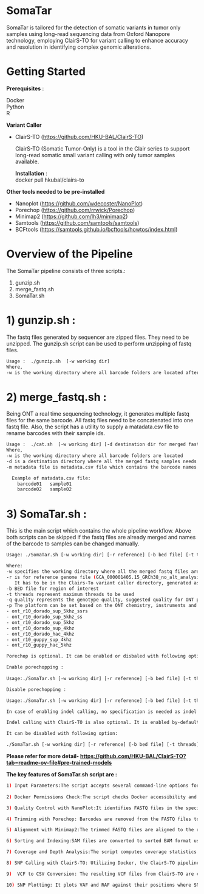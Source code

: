 # SomaTar
SomaTar is tailored for the detection of somatic variants in tumor only samples using long-read sequencing data from Oxford Nanopore technology, employing ClairS-TO for variant calling to enhance accuracy and resolution in identifying complex genomic alterations. 

# Getting Started
**Prerequisites** :  

Docker  
Python  
R  

  **Variant Caller**  
-  ClairS-TO (https://github.com/HKU-BAL/ClairS-TO)

   ClairS-TO (Somatic Tumor-Only) is a tool in the Clair series to support long-read somatic small variant calling with only tumor samples available.
   
   **Installation** :  
   docker pull hkubal/clairs-to

**Other tools needed to be pre-installed**

- Nanoplot (https://github.com/wdecoster/NanoPlot)
- Porechop (https://github.com/rrwick/Porechop)  
- Minimap2 (https://github.com/lh3/minimap2)
- Samtools (https://github.com/samtools/samtools) 
- BCFtools (https://samtools.github.io/bcftools/howtos/index.html)

# Overview of the Pipeline  

The SomaTar pipeline consists of three scripts.:  
1) gunzip.sh
2) merge_fastq.sh
3) SomaTar.sh
     
# 1) gunzip.sh : 

The fastq files generated by sequencer are zipped files. They need to be unzipped. The gunzip.sh script can be used to perform unzipping of fastq files.  

```bash 
Usage :  ./gunzip.sh  [-w working dir] 
Where,  
-w is the working directory where all barcode folders are located after sequencing 
 ```      

# 2) merge_fastq.sh : 

Being ONT a real time sequencing technology, it generates multiple fastq files for the same barcode. All fastq files need to be concatenated into one fastq file. Also, the script has a utility to supply a matadata.csv file to rename barcodes with their sample ids.  
```bash
Usage :  ./cat.sh  [-w working dir] [-d destination dir for merged fastq]  [-m matadata file]**  
Where,  
-w is the working directory where all barcode folders are located  
-d is a destination directory where all the merged fastq samples needs to go  
-m metadata file is metadata.csv file which contains the barcode names to be replaced with sample names.  

  Example of matadata.csv file:  
    barcode01	sample01  
    barcode02	sample02
```
# 3) SomaTar.sh : 
   This is the main script which contains the whole pipeline workflow. Above both scripts can be skipped if the fastq files are already merged and names of the barcode to samples can be changed manually.

```bash
Usage: ./SomaTar.sh [-w working dir] [-r reference] [-b bed file] [-t threads] [-q genotype quality] [-p platform]

Where:
-w specifies the working directory where all the merged fastq files are located
-r is for reference genome file (GCA_000001405.15_GRCh38_no_alt_analysis_set-002.fasta with its index file. 
   It has to be in the Clairs-To variant caller directory, generated as "ClairS_TO" after installation)
-b BED file for region of interest
-t threads represent maximum threads to be used
-q quality represents the genotype quality, suggested quality for ONT platform is 12, but it can be set as per the need
-p The platform can be set based on the ONT chemistry, instruments and basecaller being used during the sequencing. They can be selected from:
- ont_r10_dorado_sup_5khz_ssrs
- ont_r10_dorado_sup_5khz_ss
- ont_r10_dorado_sup_5khz
- ont_r10_dorado_sup_4khz
- ont_r10_dorado_hac_4khz
- ont_r10_guppy_sup_4khz
- ont_r10_guppy_hac_5khz

Porechop is optional. It can be enabled or disbaled with following options:

Enable porechopping :
 
Usage:./SomaTar.sh [-w working dir] [-r reference] [-b bed file] [-t threads] [-q genotype quality] [-p platform] [-pore_chop yes]

Disable porechopping :

Usage:./SomaTar.sh [-w working dir] [-r reference] [-b bed file] [-t threads] [-q genotype quality] [-p platform] [-pore_chop no] 

In case of enabling indel calling, no specification is needed as indel calling is default option in ClairS-To variant caller.

Indel calling with ClairS-TO is also optional. It is enabled by-default.

It can be disabled with following option:

./SomaTar.sh [-w working dir] [-r reference] [-b bed file] [-t threads] [-q genotype quality] [-p platform] [-pore_chop yes] [-disable_indel_calling]

```
**Please refer for more detail- https://github.com/HKU-BAL/ClairS-TO?tab=readme-ov-file#pre-trained-models**
  
**The key features of SomaTar.sh script are :**
```bash
1) Input Parameters:The script accepts several command-line options for configuration
    
2) Docker Permissions Check:The script checks Docker accessibility and prompts for sudo credentials if permissions on the Docker socket need to be fixed   

3) Quality Control with NanoPlot:It identifies FASTQ files in the specified directory and generates quality plots using NanoPlot for initial data assessment 

4) Trimming with Porechop: Barcodes are removed from the FASTQ files to ensure clean data for alignment    

5) Alignment with Minimap2:The trimmed FASTQ files are aligned to the reference genome, producing SAM files for further processing   

6) Sorting and Indexing:SAM files are converted to sorted BAM format using samtools, followed by indexing to facilitate efficient data retrieval   

7) Coverage and Depth Analysis:The script computes coverage statistics for specified regions based on the BED file and generates depth information for each BAM file  

8) SNP Calling with ClairS-TO: Utilizing Docker, the ClairS-TO pipeline is run for variant calling on each sorted BAM file, enabling comprehensive SNP detection    

9)  VCF to CSV Conversion: The resulting VCF files from ClairS-TO are converted into a user-friendly CSV format for easier analysis    

10) SNP Plotting: It plots VAF and RAF against their positions where SNPs are detected, offering a clear visual representation of allele frequencies across the genome to analyze the trand for potential LOH    
```

